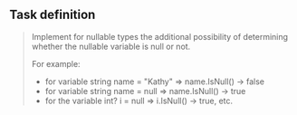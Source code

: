 ## Task definition ##

> Implement for nullable types the additional possibility of determining whether the nullable variable is null or not.
> 
>  For example:
>  - for variable string name = "Kathy" => name.IsNull() -> false    
>  - for variable string name = null => name.IsNull() -> true    
>  - for the variable int? i = null => i.IsNull() -> true, etc.    
